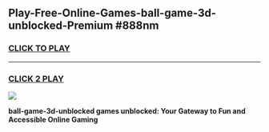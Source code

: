 
## Play-Free-Online-Games-ball-game-3d-unblocked-Premium #888nm
<h3>
<a href="https://premium.freeplayer.one?title=ball-game-3d-unblocked&ref=8M">CLICK TO PLAY</a></h3>
<hr>

<h3>
<a href="https://premium.freeplayer.one?title=ball-game-3d-unblocked&ref=8M">CLICK 2 PLAY</a>
  
</h3>

<a href="https://premium.freeplayer.one?title=ball-game-3d-unblocked&ref=8M"><img src="https://clearcache.store/games.png"></a>


**ball-game-3d-unblocked games unblocked: Your Gateway to Fun and Accessible Online Gaming**
